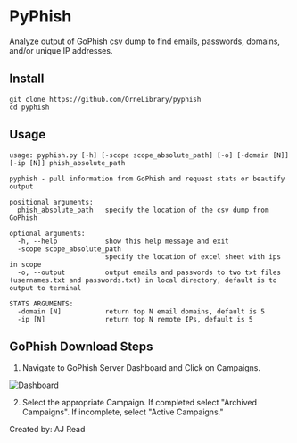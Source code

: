 # PyPhish

Analyze output of GoPhish csv dump to find emails, passwords, domains, and/or unique IP addresses. 

## Install
```
git clone https://github.com/OrneLibrary/pyphish
cd pyphish
```

## Usage 
```
usage: pyphish.py [-h] [-scope scope_absolute_path] [-o] [-domain [N]] [-ip [N]] phish_absolute_path

pyphish - pull information from GoPhish and request stats or beautify output

positional arguments:
  phish_absolute_path   specify the location of the csv dump from GoPhish

optional arguments:
  -h, --help            show this help message and exit
  -scope scope_absolute_path
                        specify the location of excel sheet with ips in scope
  -o, --output          output emails and passwords to two txt files (usernames.txt and passwords.txt) in local directory, default is to output to terminal

STATS ARGUMENTS:
  -domain [N]           return top N email domains, default is 5
  -ip [N]               return top N remote IPs, default is 5
```

## GoPhish Download Steps
1. Navigate to GoPhish Server Dashboard and Click on Campaigns. 

![Dashboard](https://raw.github.com/OrneLibrary/pyphish/main/images/dashboard.png)

2. Select the appropriate Campaign. If completed select "Archived Campaigns". If incomplete, select "Active Campaigns."

Created by: AJ Read 
